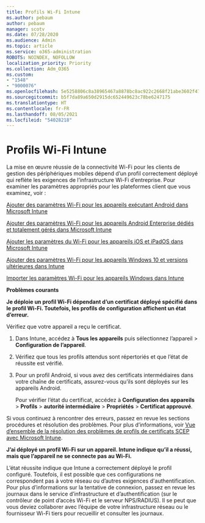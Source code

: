 ```yaml
---
title: Profils Wi-Fi Intune
ms.author: pebaum
author: pebaum
manager: scotv
ms.date: 07/28/2020
ms.audience: Admin
ms.topic: article
ms.service: o365-administration
ROBOTS: NOINDEX, NOFOLLOW
localization_priority: Priority
ms.collection: Adm_O365
ms.custom:
- "1548"
- "9000076"
ms.openlocfilehash: 5e5258806c8a38965467a8878bc8ac922c2668f21abe3602f479dcdaff8c9b5b
ms.sourcegitcommit: b5f7da89a650d2915dc652449623c78be6247175
ms.translationtype: HT
ms.contentlocale: fr-FR
ms.lasthandoff: 08/05/2021
ms.locfileid: "54028218"
---
```

# <a name="intune-wi-fi-profiles"></a>Profils Wi-Fi Intune

La mise en œuvre réussie de la connectivité Wi-Fi pour les clients de gestion des périphériques mobiles dépend d’un profil correctement déployé qui reflète les exigences de l’infrastructure Wi-Fi d’entreprise. Pour examiner les paramètres appropriés pour les plateformes client que vous examinez, voir : 

[Ajouter des paramètres Wi-Fi pour les appareils exécutant Android dans Microsoft Intune](https://docs.microsoft.com/intune/wi-fi-settings-android)

[Ajouter des paramètres Wi-Fi pour les appareils Android Enterprise dédiés et totalement gérés dans Microsoft Intune](https://docs.microsoft.com/intune/wi-fi-settings-android-enterprise)

[ Ajouter les paramètres du Wi-Fi pour les appareils iOS et iPadOS dans Microsoft Intune](https://docs.microsoft.com/intune/wi-fi-settings-ios)

[Ajouter des paramètres Wi-Fi pour les appareils Windows 10 et versions ultérieures dans Intune](https://docs.microsoft.com/intune/wi-fi-settings-windows)

[Importer les paramètres Wi-Fi pour les appareils Windows dans Intune](https://docs.microsoft.com/intune/wi-fi-settings-import-windows-8-1)

**Problèmes courants**

**Je déploie un profil Wi-Fi dépendant d’un certificat déployé spécifié dans le profil Wi-Fi. Toutefois, les profils de configuration affichent un état d’erreur.**

Vérifiez que votre appareil a reçu le certificat.

1. Dans Intune, accédez à **Tous les appareils** puis sélectionnez l’appareil > **Configuration de l’appareil**.

2. Vérifiez que tous les profils attendus sont répertoriés et que l’état de réussite est vérifié.

3. Pour un profil Android, si vous avez des certificats intermédiaires dans votre chaîne de certificats, assurez-vous qu’ils sont déployés sur les appareils Android.

    Pour vérifier l’état du certificat, accédez à **Configuration des appareils** > **Profils** > **autorité intermédiaire** > **Propriétés** > **Certificat approuvé**.

Si vous continuez à rencontrer des erreurs, passez en revue les sections procédures et résolution des problèmes. Pour plus d’informations, voir [Vue d’ensemble de la résolution des problèmes de profils de certificats SCEP avec Microsoft Intune](https://support.microsoft.com/help/4457481/troubleshooting-scep-certificate-profile-deployment-in-intune).

**J’ai déployé un profil Wi-Fi sur un appareil. Intune indique qu’il a réussi, mais que l’appareil ne se connecte pas au Wi-Fi.**

L’état réussite indique que Intune a correctement déployé le profil configuré. Toutefois, il est possible que ces configurations ne correspondent pas à votre réseau ou d’autres exigences d'authentification. Pour plus d’informations sur la tentative de connexion, passez en revue les journaux dans le service d’infrastructure et d’authentification (sur le contrôleur de point d’accès Wi-Fi et le serveur NPS/RADIUS). Il se peut que vous deviez collaborer avec l’équipe de votre infrastructure réseau ou le fournisseur Wi-Fi tiers pour recueillir et consulter les journaux.